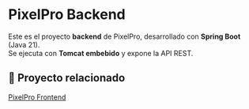 # PixelPro Backend

Este es el proyecto **backend** de PixelPro, desarrollado con **Spring Boot** (Java 21).  
Se ejecuta con **Tomcat embebido** y expone la API REST.

## 🔗 Proyecto relacionado

[PixelPro Frontend](https://github.com/JurgensAlemy/pixelpro-v2)